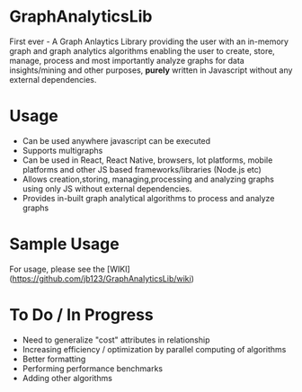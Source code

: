 # GraphAnalyticsLib
First ever - A Graph Anlaytics Library providing the user with an in-memory graph and graph analytics algorithms enabling the user to create, store, manage, process and most importantly analyze graphs for data insights/mining and other purposes, <b>purely</b> written in Javascript without any external dependencies.



# Usage
- Can be used anywhere javascript can be executed
- Supports multigraphs
- Can be used in React, React Native, browsers, Iot platforms, mobile platforms and other JS based frameworks/libraries (Node.js etc)
- Allows creation,storing, managing,processing and analyzing graphs using only JS without external dependencies.
- Provides in-built graph analytical algorithms to process and analyze graphs

# Sample Usage
For usage, please see the [WIKI] (https://github.com/jb123/GraphAnalyticsLib/wiki)

# To Do / In Progress
- Need to generalize "cost" attributes in relationship
- Increasing efficiency / optimization by parallel computing of algorithms
- Better formatting
- Performing performance benchmarks
- Adding other algorithms